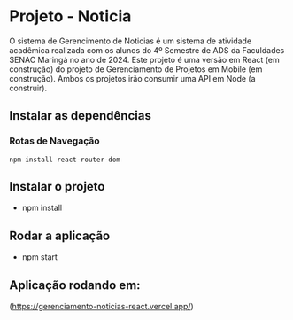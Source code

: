 # Projeto - Noticia

O sistema de Gerencimento de Noticias é um sistema de atividade acadêmica realizada com os alunos do 4º Semestre de ADS da Faculdades SENAC Maringá no ano de 2024. Este projeto é uma versão em React (em construção) do projeto de Gerenciamento de Projetos em Mobile (em construção). Ambos os projetos irão consumir uma API em Node (a construir).

## Instalar as dependências

### Rotas de Navegação
``` 
npm install react-router-dom
``` 
## Instalar o projeto
- npm install

## Rodar a aplicação
- npm start

## Aplicação rodando em:
(https://gerenciamento-noticias-react.vercel.app/)
